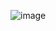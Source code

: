 ![image](https://user-images.githubusercontent.com/92959215/138527796-37c6135a-24a2-4e85-884c-a92e6e94041f.png)

